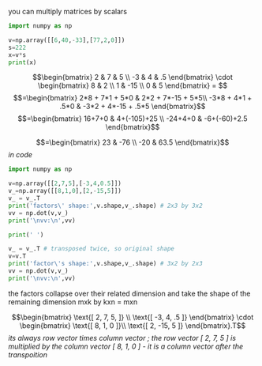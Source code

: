 you can multiply matrices by scalars
```python
import numpy as np

v=np.array([[6,40,-33],[77,2,0]])
s=222
x=v*s
print(x)
```
$$\begin{bmatrix}
 2 & 7 & 5 \\
 -3 & 4 & .5
 \end{bmatrix} \cdot \begin{bmatrix}
 8 & 2 \\
 1 & -15 \\
 0 & 5
 \end{bmatrix} = $$$$=\begin{bmatrix}
 2*8 + 7*1 + 5*0 & 2*2 + 7*-15 + 5*5\\
  -3*8 + 4*1 + .5*0 & -3*2 + 4*-15 + .5*5
 \end{bmatrix}$$
$$=\begin{bmatrix}
 16+7+0 & 4+(-105)+25 \\
 -24+4+0 & -6+(-60)+2.5
 \end{bmatrix}$$
 
  $$=\begin{bmatrix}
 23 & -76 \\
 -20 & 63.5
 \end{bmatrix}$$
 *in code*
```python
import numpy as np

v=np.array([[2,7,5],[-3,4,0.5]])
v_=np.array([[8,1,0],[2,-15,5]])
v_ = v_.T
print('factors\' shape:',v.shape,v_.shape) # 2x3 by 3x2
vv = np.dot(v,v_)
print('\nvv:\n',vv)

print(' ')

v_ = v_.T # transposed twice, so original shape
v=v.T
print('factor\'s shape:',v.shape,v_.shape) # 3x2 by 2x3
vv = np.dot(v,v_)
print('\nvv:\n',vv)
```

the factors collapse over their related dimension and take the shape of the remaining dimension
		mxk by kxn = mxn

$$\begin{bmatrix}
 \text{[ 2, 7, 5, ]} \\
 \text{[ -3, 4, .5 ]}
 \end{bmatrix} \cdot \begin{bmatrix}
 \text{[ 8, 1, 0 ]}\\
 \text{[ 2, -15, 5 ]}
 \end{bmatrix}.T$$
*its always row vector times column vector ; the row vector [ 2, 7, 5 ] is multiplied by the column vector [ 8, 1, 0 ] - it is a column vector after the transpoition*
